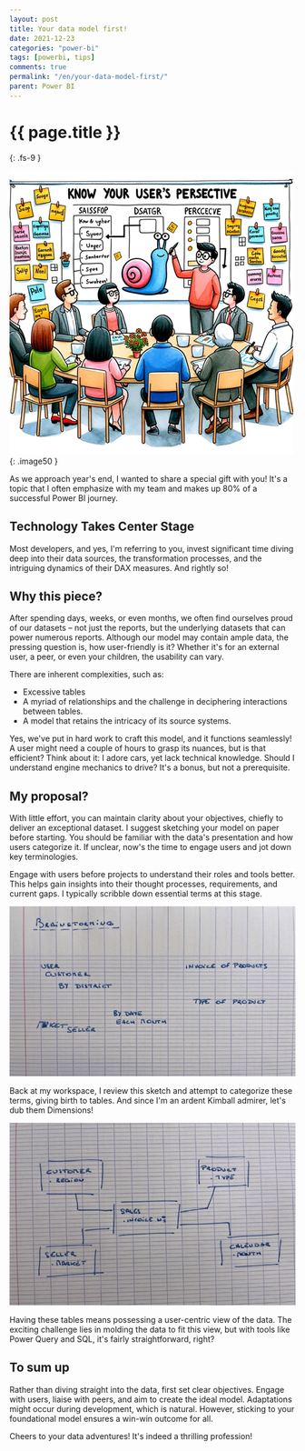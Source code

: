 ```yaml
---
layout: post
title: Your data model first!
date: 2021-12-23
categories: "power-bi"
tags: [powerbi, tips]
comments: true
permalink: "/en/your-data-model-first/"
parent: Power BI
---
```

# {{ page.title }}
{: .fs-9 }

![Alt text](../../assets/2023/Brainstorming_500.png){: .image50 }


As we approach year's end, I wanted to share a special gift with you! It's a topic that I often emphasize with my team and makes up 80% of a successful Power BI journey.

## Technology Takes Center Stage

Most developers, and yes, I'm referring to you, invest significant time diving deep into their data sources, the transformation processes, and the intriguing dynamics of their DAX measures. And rightly so!

## Why this piece?

After spending days, weeks, or even months, we often find ourselves proud of our datasets – not just the reports, but the underlying datasets that can power numerous reports. Although our model may contain ample data, the pressing question is, how user-friendly is it? Whether it's for an external user, a peer, or even your children, the usability can vary.

There are inherent complexities, such as:
- Excessive tables
- A myriad of relationships and the challenge in deciphering interactions between tables.
- A model that retains the intricacy of its source systems.

Yes, we've put in hard work to craft this model, and it functions seamlessly! A user might need a couple of hours to grasp its nuances, but is that efficient? Think about it: I adore cars, yet lack technical knowledge. Should I understand engine mechanics to drive? It's a bonus, but not a prerequisite.

## My proposal?

With little effort, you can maintain clarity about your objectives, chiefly to deliver an exceptional dataset. I suggest sketching your model on paper before starting. You should be familiar with the data's presentation and how users categorize it. If unclear, now's the time to engage users and jot down key terminologies.

Engage with users before projects to understand their roles and tools better. This helps gain insights into their thought processes, requirements, and current gaps. I typically scribble down essential terms at this stage.

![Brainstorming Model](../../assets/2021/12/1_Brainstorming-Small.jpg)

Back at my workspace, I review this sketch and attempt to categorize these terms, giving birth to tables. And since I'm an ardent Kimball admirer, let's dub them Dimensions!

![Structured Model](../../assets/2021/12/2_Model-Small.jpg)

Having these tables means possessing a user-centric view of the data. The exciting challenge lies in molding the data to fit this view, but with tools like Power Query and SQL, it's fairly straightforward, right?

## To sum up

Rather than diving straight into the data, first set clear objectives. Engage with users, liaise with peers, and aim to create the ideal model. Adaptations might occur during development, which is natural. However, sticking to your foundational model ensures a win-win outcome for all.

Cheers to your data adventures! It's indeed a thrilling profession!